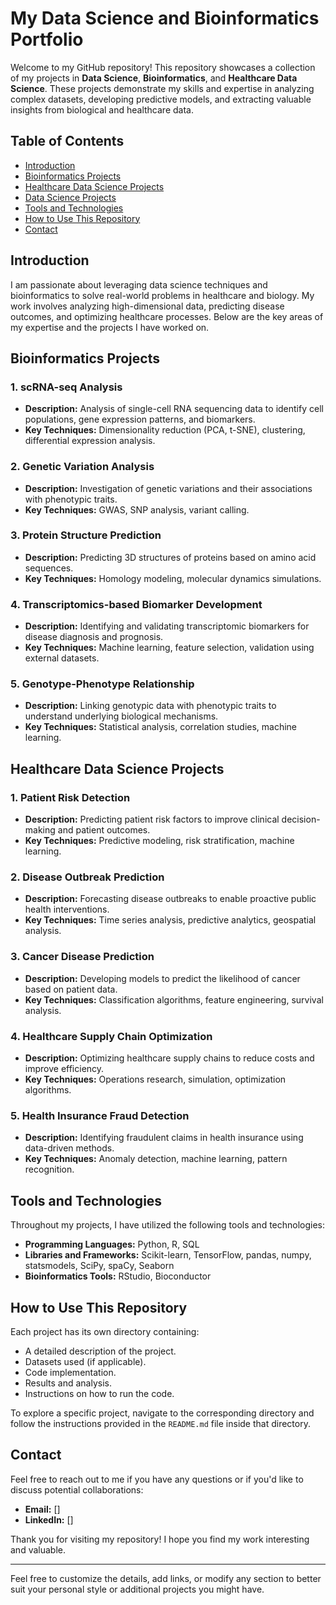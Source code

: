 # My Data Science and Bioinformatics Portfolio

Welcome to my GitHub repository! This repository showcases a collection of my projects in **Data Science**, **Bioinformatics**, and **Healthcare Data Science**. These projects demonstrate my skills and expertise in analyzing complex datasets, developing predictive models, and extracting valuable insights from biological and healthcare data.

## Table of Contents
- [Introduction](#introduction)
- [Bioinformatics Projects](#bioinformatics-projects)
- [Healthcare Data Science Projects](#healthcare-data-science-projects)
- [Data Science Projects](#data-science-projects)
- [Tools and Technologies](#tools-and-technologies)
- [How to Use This Repository](#how-to-use-this-repository)
- [Contact](#contact)

## Introduction
I am passionate about leveraging data science techniques and bioinformatics to solve real-world problems in healthcare and biology. My work involves analyzing high-dimensional data, predicting disease outcomes, and optimizing healthcare processes. Below are the key areas of my expertise and the projects I have worked on.

## Bioinformatics Projects
### 1. scRNA-seq Analysis
- **Description:** Analysis of single-cell RNA sequencing data to identify cell populations, gene expression patterns, and biomarkers.
- **Key Techniques:** Dimensionality reduction (PCA, t-SNE), clustering, differential expression analysis.
  
### 2. Genetic Variation Analysis
- **Description:** Investigation of genetic variations and their associations with phenotypic traits.
- **Key Techniques:** GWAS, SNP analysis, variant calling.

### 3. Protein Structure Prediction
- **Description:** Predicting 3D structures of proteins based on amino acid sequences.
- **Key Techniques:** Homology modeling, molecular dynamics simulations.

### 4. Transcriptomics-based Biomarker Development
- **Description:** Identifying and validating transcriptomic biomarkers for disease diagnosis and prognosis.
- **Key Techniques:** Machine learning, feature selection, validation using external datasets.

### 5. Genotype-Phenotype Relationship
- **Description:** Linking genotypic data with phenotypic traits to understand underlying biological mechanisms.
- **Key Techniques:** Statistical analysis, correlation studies, machine learning.

## Healthcare Data Science Projects
### 1. Patient Risk Detection
- **Description:** Predicting patient risk factors to improve clinical decision-making and patient outcomes.
- **Key Techniques:** Predictive modeling, risk stratification, machine learning.

### 2. Disease Outbreak Prediction
- **Description:** Forecasting disease outbreaks to enable proactive public health interventions.
- **Key Techniques:** Time series analysis, predictive analytics, geospatial analysis.

### 3. Cancer Disease Prediction
- **Description:** Developing models to predict the likelihood of cancer based on patient data.
- **Key Techniques:** Classification algorithms, feature engineering, survival analysis.

### 4. Healthcare Supply Chain Optimization
- **Description:** Optimizing healthcare supply chains to reduce costs and improve efficiency.
- **Key Techniques:** Operations research, simulation, optimization algorithms.

### 5. Health Insurance Fraud Detection
- **Description:** Identifying fraudulent claims in health insurance using data-driven methods.
- **Key Techniques:** Anomaly detection, machine learning, pattern recognition.

## Tools and Technologies
Throughout my projects, I have utilized the following tools and technologies:
- **Programming Languages:** Python, R, SQL
- **Libraries and Frameworks:** Scikit-learn, TensorFlow, pandas, numpy, statsmodels, SciPy, spaCy, Seaborn
- **Bioinformatics Tools:** RStudio, Bioconductor

## How to Use This Repository
Each project has its own directory containing:
- A detailed description of the project.
- Datasets used (if applicable).
- Code implementation.
- Results and analysis.
- Instructions on how to run the code.

To explore a specific project, navigate to the corresponding directory and follow the instructions provided in the `README.md` file inside that directory.

## Contact
Feel free to reach out to me if you have any questions or if you'd like to discuss potential collaborations:
- **Email:** [[](alexg9630@gmail.com)]
- **LinkedIn:** [[](https://www.linkedin.com/in/alexander-m-garcia/)]

Thank you for visiting my repository! I hope you find my work interesting and valuable.

---

Feel free to customize the details, add links, or modify any section to better suit your personal style or additional projects you might have.
